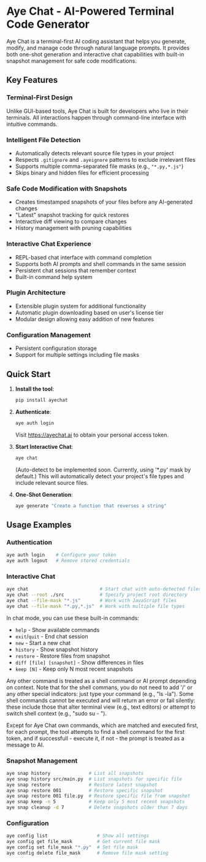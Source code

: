 # Aye Chat - AI-Powered Terminal Code Generator

Aye Chat is a terminal-first AI coding assistant that helps you generate, modify, and manage code through natural language prompts. It provides both one-shot generation and interactive chat capabilities with built-in snapshot management for safe code modifications.

## Key Features

### Terminal-First Design
Unlike GUI-based tools, Aye Chat is built for developers who live in their terminals. All interactions happen through command-line interface with intuitive commands.

### Intelligent File Detection
- Automatically detects relevant source file types in your project
- Respects `.gitignore` and `.ayeignore` patterns to exclude irrelevant files
- Supports multiple comma-separated file masks (e.g., `"*.py,*.js"`)
- Skips binary and hidden files for efficient processing

### Safe Code Modification with Snapshots
- Creates timestamped snapshots of your files before any AI-generated changes
- "Latest" snapshot tracking for quick restores
- Interactive diff viewing to compare changes
- History management with pruning capabilities

### Interactive Chat Experience
- REPL-based chat interface with command completion
- Supports both AI prompts and shell commands in the same session
- Persistent chat sessions that remember context
- Built-in command help system

### Plugin Architecture
- Extensible plugin system for additional functionality
- Automatic plugin downloading based on user's license tier
- Modular design allowing easy addition of new features

### Configuration Management
- Persistent configuration storage
- Support for multiple settings including file masks

## Quick Start

1. **Install the tool**:
   ```bash
   pip install ayechat
   ```

2. **Authenticate**:
   ```bash
   aye auth login
   ```
   Visit https://ayechat.ai to obtain your personal access token.

3. **Start Interactive Chat**:
   ```bash
   aye chat
   ```
   (Auto-detect to be implemented soon. Currently, using '*.py' mask by default.) This will automatically detect your project's file types and include relevant source files.

4. **One-Shot Generation**:
   ```bash
   aye generate "Create a function that reverses a string"
   ```

## Usage Examples
### Authentication
```bash
aye auth login    # Configure your token
aye auth logout   # Remove stored credentials
```

### Interactive Chat
```bash
aye chat                          # Start chat with auto-detected files
aye chat --root ./src             # Specify project root directory
aye chat --file-mask "*.js"       # Work with JavaScript files
aye chat --file-mask "*.py,*.js"  # Work with multiple file types
```

In chat mode, you can use these built-in commands:
- `help` - Show available commands
- `exit`/`quit` - End chat session
- `new` - Start a new chat
- `history` - Show snapshot history
- `restore` - Restore files from snapshot
- `diff [file] [snapshot]` - Show differences in files
- `keep [N]` - Keep only N most recent snapshots

Any other command is treated as a shell command or AI prompt depending on context. Note that for the shell commans, you do not need to add '/' or any other special indicators: just type your command (e.g., "ls -la"). Some shell commands cannot be executed and will return an error or fail silently: these include those that alter terminal view (e.g., text editors) or attempt to switch shell context (e.g., "sudo su - ").

Except for Aye Chat own commands, which are matched and executed first, for each prompt, the tool attempts to find a shell command for the first token, and if successfull - execute it, if not - the prompt is treated as a message to AI.

### Snapshot Management
```bash
aye snap history              # List all snapshots
aye snap history src/main.py  # List snapshots for specific file
aye snap restore              # Restore latest snapshot
aye snap restore 001          # Restore specific snapshot
aye snap restore 001 file.py  # Restore specific file from snapshot
aye snap keep -n 5            # Keep only 5 most recent snapshots
aye snap cleanup -d 7         # Delete snapshots older than 7 days
```

### Configuration
```bash
aye config list                  # Show all settings
aye config get file_mask         # Get current file mask
aye config set file_mask "*.py"  # Set file mask
aye config delete file_mask      # Remove file mask setting
```

